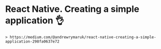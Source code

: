 # React Native. Creating a simple application 👌

```
> https://medium.com/@andrewrymaruk/react-native-creating-a-simple-application-298fa0637e72
```
